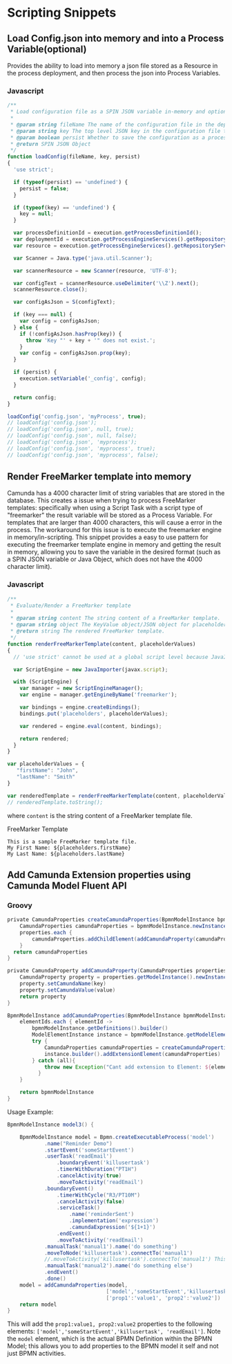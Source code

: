 # Scripting Snippets


## Load Config.json into memory and into a Process Variable(optional)

Provides the ability to load into memory a json file stored as a Resource in the process deployment, and then process the json into Process Variables.

### Javascript 

```javascript
/**
 * Load configuration file as a SPIN JSON variable in-memory and optionally as a process variable.
 *
 * @param string fileName The name of the configuration file in the deployment.
 * @param string key The top level JSON key in the configuration file that will be saved, and other keys/objects are omitted.
 * @param boolean persist Whether to save the configuration as a process variable.
 * @return SPIN JSON Object
 */
function loadConfig(fileName, key, persist)
{
  'use strict';

  if (typeof(persist) == 'undefined') {
    persist = false;
  }

  if (typeof(key) == 'undefined') {
    key = null;
  }

  var processDefinitionId = execution.getProcessDefinitionId();
  var deploymentId = execution.getProcessEngineServices().getRepositoryService().getProcessDefinition(processDefinitionId).getDeploymentId();
  var resource = execution.getProcessEngineServices().getRepositoryService().getResourceAsStream(deploymentId, fileName);

  var Scanner = Java.type('java.util.Scanner');

  var scannerResource = new Scanner(resource, 'UTF-8');

  var configText = scannerResource.useDelimiter('\\Z').next();
  scannerResource.close();

  var configAsJson = S(configText);

  if (key === null) {
    var config = configAsJson;
  } else {
    if (!configAsJson.hasProp(key)) {
      throw 'Key "' + key + '" does not exist.';
    }
    var config = configAsJson.prop(key);
  }

  if (persist) {
    execution.setVariable('_config', config);
  }

  return config;
}

loadConfig('config.json', 'myProcess', true);
// loadConfig('config.json');
// loadConfig('config.json', null, true);
// loadConfig('config.json', null, false);
// loadConfig('config.json', 'myprocess');
// loadConfig('config.json', 'myprocess', true);
// loadConfig('config.json', 'myprocess', false);

```


## Render FreeMarker template into memory

Camunda has a 4000 character limit of string variables that are stored in the database.  This creates a issue when trying to process FreeMarker templates: specifically when using a Script Task with a script type of "freemarker" the result variable will be stored as a Process Variable.  For templates that are larger than 4000 characters, this will cause a error in the process.  The workaround for this issue is to execute the freemarker engine in memory/in-scripting.  This snippet provides a easy to use pattern for executing the freemarker template engine in memory and getting the result in memory, allowing you to save the variable in the desired format (such as a SPIN JSON variable or Java Object, which does not have the 4000 character limit).

### Javascript

```javascript
/**
 * Evaluate/Render a FreeMarker template
 *
 * @param string content The string content of a FreeMarker template.
 * @param string object The KeyValue object/JSON object for placeholder bindings.
 * @return string The rendered FreeMarker template.
 */
function renderFreeMarkerTemplate(content, placeholderValues)
{
  // 'use strict' cannot be used at a global script level because JavaImporter's with(){} does not support it.

  var ScriptEngine = new JavaImporter(javax.script);

  with (ScriptEngine) {
    var manager = new ScriptEngineManager();
    var engine = manager.getEngineByName('freemarker');

    var bindings = engine.createBindings();
    bindings.put('placeholders', placeholderValues);

    var rendered = engine.eval(content, bindings);

    return rendered;
  }
}

var placeholderValues = {
   "firstName": "John",
   "lastName": "Smith"
}

var renderedTemplate = renderFreeMarkerTemplate(content, placeholderValues);
// renderedTemplate.toString();
```

where `content` is the string content of a FreeMarker template file.

FreeMarker Template

```
This is a sample FreeMarker template file.
My First Name: ${placeholders.firstName}
My Last Name: ${placeholders.lastName}
```


## Add Camunda Extension properties using Camunda Model Fluent API

### Groovy

```Groovy
private CamundaProperties createCamundaProperties(BpmnModelInstance bpmnModelInstance, Map<String,String> properties) {
    CamundaProperties camundaProperties = bpmnModelInstance.newInstance(CamundaProperties.class)
    properties.each {
        camundaProperties.addChildElement(addCamundaProperty(camundaProperties, it.getKey(), it.getValue()))
    }
  return camundaProperties
}

private CamundaProperty addCamundaProperty(CamundaProperties properties, String key, String value){
    CamundaProperty property = properties.getModelInstance().newInstance(CamundaProperty.class)
    property.setCamundaName(key)
    property.setCamundaValue(value)
    return property
}

BpmnModelInstance addCamundaProperties(BpmnModelInstance bpmnModelInstance, List<String> elementIds, Map<String, String> properties ){
    elementIds.each { elementId ->
        bpmnModelInstance.getDefinitions().builder()
        ModelElementInstance instance = bpmnModelInstance.getModelElementById(elementId)
        try {
            CamundaProperties camundaProperties = createCamundaProperties(bpmnModelInstance,properties)
            instance.builder().addExtensionElement(camundaProperties)
        } catch (all){
            throw new Exception("Cant add extension to Element: ${elementId}.  Error: ${all}")
          }
    }

    return bpmnModelInstance
}

```

Usage Example:

```groovy
BpmnModelInstance model3() {

    BpmnModelInstance model = Bpmn.createExecutableProcess('model')
            .name("Reminder Demo")
            .startEvent('someStartEvent')
            .userTask('readEmail')
                .boundaryEvent('killusertask')
                .timerWithDuration("PT1H")
                .cancelActivity(true)
                .moveToActivity('readEmail')
            .boundaryEvent()
                .timerWithCycle("R3/PT10M")
                .cancelActivity(false)
                .serviceTask()
                    .name('reminderSent')
                    .implementation('expression')
                    .camundaExpression('${1+1}')
                .endEvent()
                .moveToActivity('readEmail')
            .manualTask('manual1').name('do something')
            .moveToNode('killusertask').connectTo('manual1')
            //.moveToActivity('killusertask').connectTo('manual1') This does not work. Must use the moveToNode()
            .manualTask('manual2').name('do something else')
            .endEvent()
            .done()
    model = addCamundaProperties(model,
                                ['model','someStartEvent','killusertask', 'readEmail'],
                                ['prop1':'value1', 'prop2':'value2'])
    return model
}
```

This will add the `prop1:value1, prop2:value2` properties to the following elements: `['model','someStartEvent','killusertask', 'readEmail']`.  Note the `model` element, which is the actual BPMN Definition within the BPMN Model; this allows you to add properties to the BPMN model it self and not just BPMN activities.